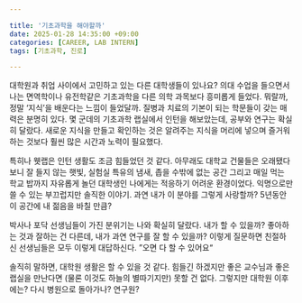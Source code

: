 ```yaml
---

title: '기초과학을 해야할까'
date: 2025-01-28 14:35:00 +09:00
categories: [CAREER, LAB INTERN]
tags: [기초과학, 진로]

---
```


대학원과 취업 사이에서 고민하고 있는 다른 대학생들이 있나요? 의대 수업을 들으면서 나는 면역학이나 유전학같은 기초과학을 다른 의학 과목보다 흥미롭게 들었다. 뭐랄까, 정말 ‘지식’을 배운다는 느낌이 들었달까. 질병과 치료의 기본이 되는 학문들이 갖는 매력은 분명히 있다. 몇 군데의 기초과학 랩실에서 인턴을 해보았는데, 공부와 연구는 확실히 달랐다. 새로운 지식을 만들고 확인하는 것은 알려주는 지식을 머리에 넣으며 즐거워하는 것보다 훨씬 많은 시간과 노력이 필요했다. 

특히나 웻랩은 인턴 생활도 조금 힘들었던 것 같다. 아무래도 대학교 건물들은 오래됐다보니 잘 들지 않는 햇빛, 실험실 특유의 냄새, 좁을 수밖에 없는 공간 그리고 매일 먹는 학교 밥까지 자유롭게 놀던 대학생인 나에게는 적응하기 어려운 환경이었다. 익명으로만 쓸 수 있는 부끄럽지만 솔직한 이야기. 과연 내가 이 분야를 그렇게 사랑할까? 5년동안 이 공간에 내 젊음을 바칠 만큼? 

박사나 포닥 선생님들이 가진 분위기는 나와 확실히 달랐다. 내가 할 수 있을까? 좋아하는 것과 잘하는 건 다른데, 내가 과연 연구를 잘 할 수 있을까? 이렇게 질문하면 친절하신 선생님들은 모두 이렇게 대답하신다. ”오면 다 할 수 있어요“ 

솔직히 말하면, 대학원 생활은 할 수 있을 것 같다. 힘들긴 하겠지만 좋은 교수님과 좋은 랩실을 만난다면 (물론 이것도 하늘의 별따기지만) 못할 건 없다. 그렇지만 대학원 이후에는? 다시 병원으로 돌아가나? 연구원? 
